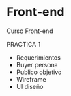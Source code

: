 # Front-end
Curso Front-end 

PRACTICA 1 

- Requerimientos
- Buyer persona
- Publico objetivo
- Wireframe
- UI diseño
